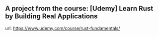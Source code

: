 ## A project from the course: [Udemy] Learn Rust by Building Real Applications
url: https://www.udemy.com/course/rust-fundamentals/
